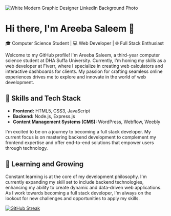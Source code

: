 ![White Modern Graphic Designer LinkedIn Background Photo](https://user-images.githubusercontent.com/85062485/227606308-3cea3d16-7859-4a0a-b93c-4c8e903a02d5.png)


# Hi there, I'm Areeba Saleem 👋

🎓 Computer Science Student | 💻 Web Developer | 🌐 Full Stack Enthusiast

Welcome to my GitHub profile! I'm Areeba Saleem, a third-year computer science student at DHA Suffa University. Currently, I'm honing my skills as a web developer at Fiverr, where I specialize in creating web calculators and interactive dashboards for clients. My passion for crafting seamless online experiences drives me to explore and innovate in the world of web development.

## 🚀 Skills and Tech Stack

- **Frontend:** HTML5, CSS3, JavaScript
- **Backend:** Node.js, Express.js
- **Content Management Systems (CMS):** WordPress, Webflow, Weebly

I'm excited to be on a journey to becoming a full stack developer. My current focus is on mastering backend development to complement my frontend expertise and offer end-to-end solutions that empower users through technology.

## 🌱 Learning and Growing

Constant learning is at the core of my development philosophy. I'm currently expanding my skill set to include backend technologies, enhancing my ability to create dynamic and data-driven web applications. As I work towards becoming a full stack developer, I'm always on the lookout for new challenges and opportunities to apply my skills.

[![GitHub Streak](https://streak-stats.demolab.com?user=Areeba4427&theme=dark&date_format=M%20j%5B%2C%20Y%5D)](https://git.io/streak-stats)

